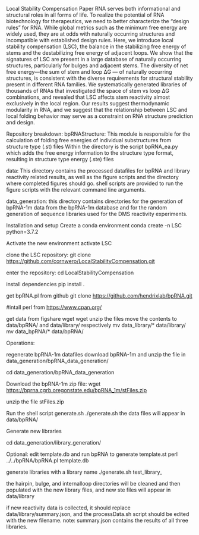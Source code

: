 Local Stability Compensation Paper
RNA serves both informational and structural roles in all forms of life. To realize the potential of  RNA biotechnology for therapeutics, we need to better characterize the “design rules” for RNA. While global metrics such as the minimum free energy are widely used, they are at odds with naturally occurring structures and incompatible with established design rules. Here, we introduce local stability compensation (LSC), the balance in the stabilizing free energy of stems and the destabilizing free energy of adjacent loops. We show that the signatures of LSC are present in a large database of naturally occurring structures, particularly for bulges and adjacent stems. The diversity of net free energy—the sum of stem and loop ΔG — of naturally occurring structures, is consistent with the diverse requirements for structural stability present in different RNA families. We systematically generated libraries of thousands of RNAs that investigated the space of stem vs loop ΔG combinations, and revealed that LSC affects stem reactivity almost exclusively in the local region. Our results suggest thermodynamic modularity in RNA, and we suggest that the relationship between LSC and local folding behavior may serve as a constraint on RNA structure prediction and design.

Repository breakdown:
bpRNAStructure:
This module is responsible for the calculation of folding free energies of individual substructures from structure type (.st) files
Within the directory is the script bpRNA_ea.py which adds the free energy information to the structure type format, resulting in structure type energy (.ste) files

data:
This directory contains the processed datafiles for bpRNA and library reactivity related results, as well as the figure scripts and the directory where completed figures should go.
shell scripts are provided to run the figure scripts with the relevant command line arguments.

data_generation:
this directory contains directories for the generation of bpRNA-1m data from the bpRNA-1m database and for the random generation of sequence libraries used for the DMS reactivity experiments. 

Installation and setup
Create a conda environment
conda create -n LSC python=3.7.2

Activate the new environment
activate LSC

clone the LSC repository:
git clone https://github.com/cornwero/LocalStabilityCompensation.git

enter the repository:
cd LocalStabilityCompensation

install dependencies
pip install .

get bpRNA.pl from github
git clone https://github.com/hendrixlab/bpRNA.git

#intall perl from https://www.cpan.org/

get data from figshare
wget <figshare link library>
wget <figshare link bpRNA-1m>
unzip the files
move the contents to data/bpRNA/ and data/library/ respectively
mv data_library/* data/library/
mv data_bpRNA/* data/bpRNA/

Operations:

regenerate bpRNA-1m datafiles
download bpRNA-1m and unzip the file in data_generation/bpRNA_data_generation/

cd data_generation/bpRNA_data_generation

Download the bpRNA-1m zip file:
wget https://bprna.cgrb.oregonstate.edu/bpRNA_1m/stFiles.zip

unzip the file stFiles.zip

Run the shell script generate.sh
./generate.sh
the data files will appear in data/bpRNA/

Generate new libraries

cd data_generation/library_generation/

Optional: edit template.db and run bpRNA to generate template.st
perl ../../bpRNA/bpRNA.pl template.db

generate libraries with a library name
./generate.sh test_library_

the hairpin, bulge, and internalloop directories will be cleaned and then populated with the new library files, and new ste files will appear in data/library

if new reactivity data is collected, it should replace data/library/summary.json, and the processData.sh script should be edited with the new filename.
note: summary.json contains the results of all three libraries.